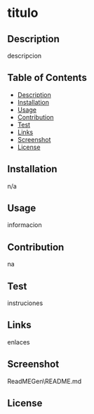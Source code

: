 # titulo

## Description
descripcion

## Table of Contents
* [Description](#description)
* [Installation](#installation)
* [Usage](#usage)
* [Contribution](#contribution)
* [Test](#test)
* [Links](#links)
* [Screenshot](#screenshot)
* [License](#license)

## Installation
n/a

## Usage
informacion

## Contribution
na

## Test
instruciones

## Links
enlaces

## Screenshot
ReadMEGen\README.md

## License



